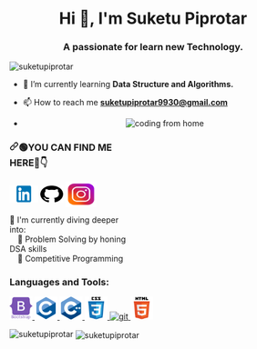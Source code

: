 <h1 align="center">Hi 👋, I'm Suketu Piprotar</h1>
<h3 align="center">A passionate for learn new Technology.</h3>

<p align="left"> <img src="https://komarev.com/ghpvc/?username=suketupiprotar&label=Profile%20views&color=0e75b6&style=flat" alt="suketupiprotar" /> </p>




- 🌱 I’m currently learning **Data Structure and Algorithms.**

- 📫 How to reach me **suketupiprotar9930@gmail.com**
- <img align="right" alt="coding from home" src="https://camo.githubusercontent.com/410dd0b1b800cd1e13965237beee2a32474be978/68747470733a2f2f6d656469612e67697068792e636f6d2f6d656469612f4d3967624264396e6244724f5475314d71782f67697068792e676966" height="250" width="300/" style="max-width:100%;">

<h3 align="left"><a id="user-content-you-can-find-me-here" class="anchor" aria-hidden="true" href="#you-can-find-me-here"><svg class="octicon octicon-link" viewBox="0 0 16 16" version="1.1" width="16" height="16" aria-hidden="true"><path fill-rule="evenodd" d="M7.775 3.275a.75.75 0 001.06 1.06l1.25-1.25a2 2 0 112.83 2.83l-2.5 2.5a2 2 0 01-2.83 0 .75.75 0 00-1.06 1.06 3.5 3.5 0 004.95 0l2.5-2.5a3.5 3.5 0 00-4.95-4.95l-1.25 1.25zm-4.69 9.64a2 2 0 010-2.83l2.5-2.5a2 2 0 012.83 0 .75.75 0 001.06-1.06 3.5 3.5 0 00-4.95 0l-2.5 2.5a3.5 3.5 0 004.95 4.95l1.25-1.25a.75.75 0 00-1.06-1.06l-1.25 1.25a2 2 0 01-2.83 0z"></path></svg></a><g-emoji class="g-emoji" alias="green_circle" fallback-src="https://github.githubassets.com/images/icons/emoji/unicode/1f7e2.png">🟢</g-emoji>YOU CAN FIND ME HERE<g-emoji class="g-emoji" alias="star_struck" fallback-src="https://github.githubassets.com/images/icons/emoji/unicode/1f929.png">🤩</g-emoji><g-emoji class="g-emoji" alias="point_down" fallback-src="https://github.githubassets.com/images/icons/emoji/unicode/1f447.png">👇</g-emoji></h3>
<p align="left">
<a href="https://www.linkedin.com/in/suketu-piprotar-9930/" rel="nofollow"><img align="center" src="https://github.com/suketupiprotar/suketupiprotar/blob/09758b6334a78dcad486004592aa83d132f6017a/Icon/linkedIn.png" alt="LinkedIn" height="30" width="50" style="max-width:100%;"></a>
<a href="https://github.com/suketupiprotar"><img align="center" src="https://github.com/suketupiprotar/suketupiprotar/blob/09758b6334a78dcad486004592aa83d132f6017a/Icon/github.png" alt="Github" height="30" width="40" style="max-width:100%;"></a>
<a href="https://www.instagram.com/__suketu__/" rel="nofollow"><img align="center" src="https://github.com/suketupiprotar/suketupiprotar/blob/09758b6334a78dcad486004592aa83d132f6017a/Icon/instragram.png" alt="CodeChef" height="45" width="55" style="max-width:100%;"></a>
</p>

<p><g-emoji class="g-emoji" alias="red_circle" fallback-src="https://github.githubassets.com/images/icons/emoji/unicode/1f534.png">🔴</g-emoji> I'm currently diving deeper into:
<br> <g-emoji class="g-emoji" alias="rocket" fallback-src="https://github.githubassets.com/images/icons/emoji/unicode/1f680.png">🚀</g-emoji> Problem Solving by honing DSA skills
<br> <g-emoji class="g-emoji" alias="rocket" fallback-src="https://github.githubassets.com/images/icons/emoji/unicode/1f680.png">🚀</g-emoji> Competitive Programming
<br>





<h3 align="left">Languages and Tools:</h3>
<p align="left"> <a href="https://getbootstrap.com" target="_blank"> <img src="https://raw.githubusercontent.com/devicons/devicon/master/icons/bootstrap/bootstrap-plain-wordmark.svg" alt="bootstrap" width="40" height="40"/> </a> <a href="https://www.cprogramming.com/" target="_blank"> <img src="https://raw.githubusercontent.com/devicons/devicon/master/icons/c/c-original.svg" alt="c" width="40" height="40"/> </a> <a href="https://www.w3schools.com/cpp/" target="_blank"> <img src="https://raw.githubusercontent.com/devicons/devicon/master/icons/cplusplus/cplusplus-original.svg" alt="cplusplus" width="40" height="40"/> </a> <a href="https://www.w3schools.com/css/" target="_blank"> <img src="https://raw.githubusercontent.com/devicons/devicon/master/icons/css3/css3-original-wordmark.svg" alt="css3" width="40" height="40"/> </a> <a href="https://git-scm.com/" target="_blank"> <img src="https://www.vectorlogo.zone/logos/git-scm/git-scm-icon.svg" alt="git" width="40" height="40"/> </a> <a href="https://www.w3.org/html/" target="_blank"> <img src="https://raw.githubusercontent.com/devicons/devicon/master/icons/html5/html5-original-wordmark.svg" alt="html5" width="40" height="40"/> </a> </p>

<p><img align="left" src="https://github-readme-stats.vercel.app/api/top-langs?username=suketupiprotar&show_icons=true&locale=en&layout=compact" alt="suketupiprotar" /></p>

<p>&nbsp;<img align="center" src="https://github-readme-stats.vercel.app/api?username=suketupiprotar&show_icons=true&locale=en" alt="suketupiprotar" /></p>




